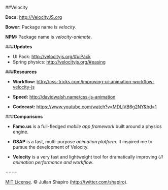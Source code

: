 ##Velocity

**Docs:** http://VelocityJS.org

**Bower:**
Package name is *velocity*.

**NPM:**
Package name is *velocity-animate*.

###**Updates**

- UI Pack: http://velocityjs.org/#uiPack
- Spring physics: http://velocityjs.org/#easing

###**Resources**

- **Workflow:** http://css-tricks.com/improving-ui-animation-workflow-velocity-js

- **Speed:** http://davidwalsh.name/css-js-animation

- **Codecast:** https://www.youtube.com/watch?v=MDLiVB6g2NY&hd=1

###**Comparisons**

- **Famo.us** is a full-fledged *mobile app framework* built around a physics engine.

- **GSAP** is a fast, multi-purpose *animation platform*. It inspired me to pursue the development of Velocity.

- **Velocity** is a very fast and lightweight tool for dramatically improving *UI animation performance and workflow*.

====

[MIT License](LICENSE). © Julian Shapiro (http://twitter.com/shapiro).
